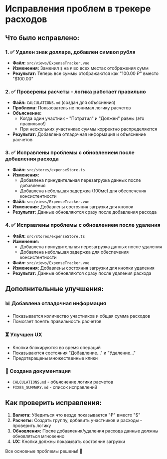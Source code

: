 # Исправления проблем в трекере расходов

## Что было исправлено:

### 1. ✅ Удален знак доллара, добавлен символ рубля
- **Файл:** `src/views/ExpenseTracker.vue`
- **Изменения:** Заменил `$` на `₽` во всех местах отображения сумм
- **Результат:** Теперь все суммы отображаются как "100.00 ₽" вместо "$100.00"

### 2. ✅ Проверены расчеты - логика работает правильно
- **Файл:** `CALCULATIONS.md` (создан для объяснения)
- **Проблема:** Пользователь не понимал логику расчетов
- **Объяснение:** 
  - Когда один участник - "Потратил" и "Должен" равны (это правильно!)
  - При нескольких участниках суммы корректно распределяются
- **Результат:** Добавлена отладочная информация и объяснение расчетов

### 3. ✅ Исправлены проблемы с обновлением после добавления расхода
- **Файл:** `src/stores/expenseStore.ts`
- **Изменения:** 
  - Добавлена принудительная перезагрузка данных после добавления
  - Добавлена небольшая задержка (100мс) для обеспечения консистентности
- **Файл:** `src/views/ExpenseTracker.vue`
- **Изменения:** Добавлены состояния загрузки для кнопок
- **Результат:** Данные обновляются сразу после добавления расхода

### 4. ✅ Исправлены проблемы с обновлением после удаления
- **Файл:** `src/stores/expenseStore.ts` 
- **Изменения:** 
  - Добавлена принудительная перезагрузка данных после удаления
  - Добавлена небольшая задержка для обеспечения консистентности
- **Файл:** `src/views/ExpenseTracker.vue`
- **Изменения:** Добавлены состояния загрузки для кнопки удаления
- **Результат:** Данные обновляются сразу после удаления расхода

## Дополнительные улучшения:

### 📊 Добавлена отладочная информация
- Показывается количество участников и общая сумма расходов
- Помогает понять правильность расчетов

### ⏳ Улучшен UX
- Кнопки блокируются во время операций
- Показываются состояния "Добавление..." и "Удаление..."
- Предотвращены множественные клики

### 📝 Создана документация
- `CALCULATIONS.md` - объяснение логики расчетов
- `FIXES_SUMMARY.md` - список исправлений

## Как проверить исправления:

1. **Валюта:** Убедиться что везде показывается "₽" вместо "$"
2. **Расчеты:** Создать группу, добавить участников и расходы - проверить логику
3. **Обновления:** После добавления/удаления расхода данные должны обновляться мгновенно
4. **UX:** Кнопки должны показывать состояние загрузки

Все основные проблемы решены! 🎉
